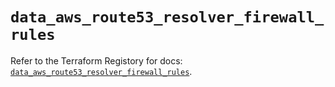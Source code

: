 # `data_aws_route53_resolver_firewall_rules`

Refer to the Terraform Registory for docs: [`data_aws_route53_resolver_firewall_rules`](https://www.terraform.io/docs/providers/aws/d/route53_resolver_firewall_rules).
